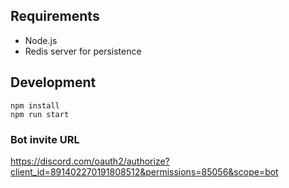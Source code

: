 ## Requirements

- Node.js
- Redis server for persistence

## Development

```
npm install
npm run start
```

### Bot invite URL

https://discord.com/oauth2/authorize?client_id=891402270191808512&permissions=85056&scope=bot
